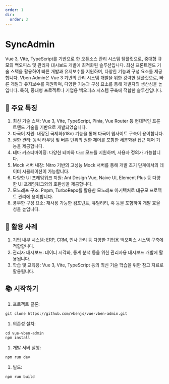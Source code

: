 ```yaml
---
order: 1
dir:
  order: 3
---
```


# SyncAdmin

Vue 3, Vite, TypeScript를 기반으로 한 오픈소스 관리 시스템 템플릿으로, 중대형 규모의 백오피스 및 관리자 대시보드 개발에 최적화된 솔루션입니다. 최신 프론트엔드 기술 스택을 활용하여 빠른 개발과 유지보수를 지원하며, 다양한 기능과 구성 요소를 제공합니다.
Vben Admin은 Vue 3 기반의 관리 시스템 개발을 위한 강력한 템플릿으로, 빠른 개발과 유지보수를 지원하며, 다양한 기능과 구성 요소를 통해 개발자의 생산성을 높입니다.
특히, 중대형 프로젝트나 기업용 백오피스 시스템 구축에 적합한 솔루션입니다.

## 🔧 주요 특징

1. 최신 기술 스택: Vue 3, Vite, TypeScript, Pinia, Vue Router 등 현대적인 프론트엔드 기술을 기반으로 개발되었습니다.
1. 다국어 지원: 내장된 국제화(i18n) 기능을 통해 다국어 웹사이트 구축이 용이합니다.
1. 권한 관리: 동적 라우팅 및 버튼 단위의 권한 제어를 포함한 세분화된 접근 제어 기능을 제공합니다.
1. 테마 커스터마이징: 다양한 테마와 다크 모드를 지원하며, 사용자 정의가 가능합니다.
1. Mock 서버 내장: Nitro 기반의 고성능 Mock 서버를 통해 개발 초기 단계에서의 데이터 시뮬레이션이 가능합니다.
1. 다양한 UI 프레임워크 지원: Ant Design Vue, Naive UI, Element Plus 등 다양한 UI 프레임워크와의 호환성을 제공합니다.
1. 모노레포 구조: Pnpm, TurboRepo를 활용한 모노레포 아키텍처로 대규모 프로젝트 관리에 용이합니다.
1. 풍부한 구성 요소: 재사용 가능한 컴포넌트, 유틸리티, 훅 등을 포함하여 개발 효율성을 높입니다.

## 🚀 활용 사례

1. 기업 내부 시스템: ERP, CRM, 인사 관리 등 다양한 기업용 백오피스 시스템 구축에 적합합니다.
1. 관리자 대시보드: 데이터 시각화, 통계 분석 등을 위한 관리자용 대시보드 개발에 활용됩니다.
1. 학습 및 교육용: Vue 3, Vite, TypeScript 등의 최신 기술 학습을 위한 참고 자료로 활용됩니다.

## 📚 시작하기

1. 프로젝트 클론:

```shell
git clone https://github.com/vbenjs/vue-vben-admin.git
```

1. 의존성 설치:

```shell
cd vue-vben-admin
npm install

```

1. 개발 서버 실행:

```shell
npm run dev
```

1. 빌드:

```shell
npm run build
```
